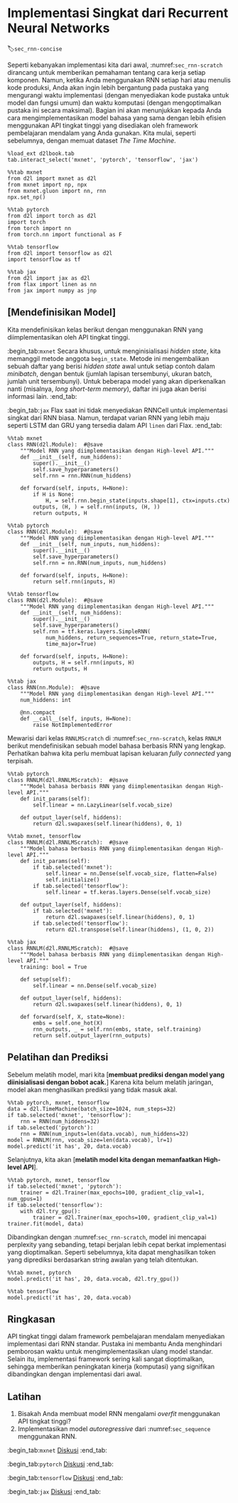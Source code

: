 # Implementasi Singkat dari Recurrent Neural Networks
:label:`sec_rnn-concise`

Seperti kebanyakan implementasi kita dari awal,
:numref:`sec_rnn-scratch` dirancang 
untuk memberikan pemahaman tentang cara kerja setiap komponen.
Namun, ketika Anda menggunakan RNN setiap hari 
atau menulis kode produksi,
Anda akan ingin lebih bergantung pada pustaka
yang mengurangi waktu implementasi 
(dengan menyediakan kode pustaka untuk model dan fungsi umum)
dan waktu komputasi 
(dengan mengoptimalkan pustaka ini secara maksimal).
Bagian ini akan menunjukkan kepada Anda cara mengimplementasikan 
model bahasa yang sama dengan lebih efisien
menggunakan API tingkat tinggi yang disediakan 
oleh framework pembelajaran mendalam yang Anda gunakan.
Kita mulai, seperti sebelumnya, dengan memuat 
dataset *The Time Machine*.


```{.python .input}
%load_ext d2lbook.tab
tab.interact_select('mxnet', 'pytorch', 'tensorflow', 'jax')
```

```{.python .input}
%%tab mxnet
from d2l import mxnet as d2l
from mxnet import np, npx
from mxnet.gluon import nn, rnn
npx.set_np()
```

```{.python .input}
%%tab pytorch
from d2l import torch as d2l
import torch
from torch import nn
from torch.nn import functional as F
```

```{.python .input}
%%tab tensorflow
from d2l import tensorflow as d2l
import tensorflow as tf
```

```{.python .input}
%%tab jax
from d2l import jax as d2l
from flax import linen as nn
from jax import numpy as jnp
```

## [**Mendefinisikan Model**]

Kita mendefinisikan kelas berikut
dengan menggunakan RNN yang diimplementasikan
oleh API tingkat tinggi.

:begin_tab:`mxnet`
Secara khusus, untuk menginisialisasi *hidden state*,
kita memanggil metode anggota `begin_state`.
Metode ini mengembalikan sebuah daftar yang berisi
*hidden state* awal
untuk setiap contoh dalam *minibatch*,
dengan bentuk
(jumlah lapisan tersembunyi, ukuran batch, jumlah unit tersembunyi).
Untuk beberapa model yang akan diperkenalkan nanti
(misalnya, *long short-term memory*),
daftar ini juga akan berisi informasi lain.
:end_tab:

:begin_tab:`jax`
Flax saat ini tidak menyediakan RNNCell untuk implementasi singkat dari RNN biasa.
Namun, terdapat varian RNN yang lebih maju seperti LSTM dan GRU
yang tersedia dalam API `linen` dari Flax.
:end_tab:


```{.python .input}
%%tab mxnet
class RNN(d2l.Module):  #@save
    """Model RNN yang diimplementasikan dengan High-level API."""
    def __init__(self, num_hiddens):
        super().__init__()
        self.save_hyperparameters()        
        self.rnn = rnn.RNN(num_hiddens)
        
    def forward(self, inputs, H=None):
        if H is None:
            H, = self.rnn.begin_state(inputs.shape[1], ctx=inputs.ctx)
        outputs, (H, ) = self.rnn(inputs, (H, ))
        return outputs, H
```

```{.python .input}
%%tab pytorch
class RNN(d2l.Module):  #@save
    """Model RNN yang diimplementasikan dengan High-level API."""
    def __init__(self, num_inputs, num_hiddens):
        super().__init__()
        self.save_hyperparameters()
        self.rnn = nn.RNN(num_inputs, num_hiddens)
        
    def forward(self, inputs, H=None):
        return self.rnn(inputs, H)
```

```{.python .input}
%%tab tensorflow
class RNN(d2l.Module):  #@save
    """Model RNN yang diimplementasikan dengan High-level API."""
    def __init__(self, num_hiddens):
        super().__init__()
        self.save_hyperparameters()            
        self.rnn = tf.keras.layers.SimpleRNN(
            num_hiddens, return_sequences=True, return_state=True,
            time_major=True)
        
    def forward(self, inputs, H=None):
        outputs, H = self.rnn(inputs, H)
        return outputs, H
```

```{.python .input}
%%tab jax
class RNN(nn.Module):  #@save
    """Model RNN yang diimplementasikan dengan High-level API."""
    num_hiddens: int

    @nn.compact
    def __call__(self, inputs, H=None):
        raise NotImplementedError
```

Mewarisi dari kelas `RNNLMScratch` di :numref:`sec_rnn-scratch`, 
kelas `RNNLM` berikut mendefinisikan sebuah model bahasa berbasis RNN yang lengkap.
Perhatikan bahwa kita perlu membuat lapisan keluaran *fully connected* yang terpisah.


```{.python .input}
%%tab pytorch
class RNNLM(d2l.RNNLMScratch):  #@save
    """Model bahasa berbasis RNN yang diimplementasikan dengan High-level API."""
    def init_params(self):
        self.linear = nn.LazyLinear(self.vocab_size)
        
    def output_layer(self, hiddens):
        return d2l.swapaxes(self.linear(hiddens), 0, 1)
```

```{.python .input}
%%tab mxnet, tensorflow
class RNNLM(d2l.RNNLMScratch):  #@save
    """Model bahasa berbasis RNN yang diimplementasikan dengan High-level API."""
    def init_params(self):
        if tab.selected('mxnet'):
            self.linear = nn.Dense(self.vocab_size, flatten=False)
            self.initialize()
        if tab.selected('tensorflow'):
            self.linear = tf.keras.layers.Dense(self.vocab_size)
        
    def output_layer(self, hiddens):
        if tab.selected('mxnet'):
            return d2l.swapaxes(self.linear(hiddens), 0, 1)        
        if tab.selected('tensorflow'):
            return d2l.transpose(self.linear(hiddens), (1, 0, 2))
```

```{.python .input}
%%tab jax
class RNNLM(d2l.RNNLMScratch):  #@save
    """Model bahasa berbasis RNN yang diimplementasikan dengan High-level API."""
    training: bool = True

    def setup(self):
        self.linear = nn.Dense(self.vocab_size)

    def output_layer(self, hiddens):
        return d2l.swapaxes(self.linear(hiddens), 0, 1)

    def forward(self, X, state=None):
        embs = self.one_hot(X)
        rnn_outputs, _ = self.rnn(embs, state, self.training)
        return self.output_layer(rnn_outputs)
```

## Pelatihan dan Prediksi

Sebelum melatih model, mari kita [**membuat prediksi 
dengan model yang diinisialisasi dengan bobot acak.**]
Karena kita belum melatih jaringan, 
model akan menghasilkan prediksi yang tidak masuk akal.


```{.python .input}
%%tab pytorch, mxnet, tensorflow
data = d2l.TimeMachine(batch_size=1024, num_steps=32)
if tab.selected('mxnet', 'tensorflow'):
    rnn = RNN(num_hiddens=32)
if tab.selected('pytorch'):
    rnn = RNN(num_inputs=len(data.vocab), num_hiddens=32)
model = RNNLM(rnn, vocab_size=len(data.vocab), lr=1)
model.predict('it has', 20, data.vocab)
```

Selanjutnya, kita akan [**melatih model kita dengan memanfaatkan High-level API**].

```{.python .input}
%%tab pytorch, mxnet, tensorflow
if tab.selected('mxnet', 'pytorch'):
    trainer = d2l.Trainer(max_epochs=100, gradient_clip_val=1, num_gpus=1)
if tab.selected('tensorflow'):
    with d2l.try_gpu():
        trainer = d2l.Trainer(max_epochs=100, gradient_clip_val=1)
trainer.fit(model, data)
```

Dibandingkan dengan :numref:`sec_rnn-scratch`,
model ini mencapai perplexity yang sebanding,
tetapi berjalan lebih cepat berkat implementasi yang dioptimalkan.
Seperti sebelumnya, kita dapat menghasilkan token yang diprediksi 
berdasarkan string awalan yang telah ditentukan.


```{.python .input}
%%tab mxnet, pytorch
model.predict('it has', 20, data.vocab, d2l.try_gpu())
```

```{.python .input}
%%tab tensorflow
model.predict('it has', 20, data.vocab)
```

## Ringkasan

API tingkat tinggi dalam framework pembelajaran mendalam menyediakan implementasi dari RNN standar.
Pustaka ini membantu Anda menghindari pemborosan waktu untuk mengimplementasikan ulang model standar.
Selain itu, 
implementasi framework sering kali sangat dioptimalkan, 
sehingga memberikan peningkatan kinerja (komputasi) yang signifikan 
dibandingkan dengan implementasi dari awal.

## Latihan

1. Bisakah Anda membuat model RNN mengalami *overfit* menggunakan API tingkat tinggi?
2. Implementasikan model *autoregressive* dari :numref:`sec_sequence` menggunakan RNN.

:begin_tab:`mxnet`
[Diskusi](https://discuss.d2l.ai/t/335)
:end_tab:

:begin_tab:`pytorch`
[Diskusi](https://discuss.d2l.ai/t/1053)
:end_tab:

:begin_tab:`tensorflow`
[Diskusi](https://discuss.d2l.ai/t/2211)
:end_tab:

:begin_tab:`jax`
[Diskusi](https://discuss.d2l.ai/t/18015)
:end_tab:
